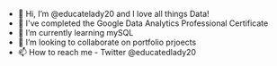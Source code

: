 - 👋 Hi, I’m @educatelady20 and I love all things Data! 
- 👀 I've completed the Google Data Analytics Professional Certificate
- 🌱 I’m currently learning mySQL 
- 💞️ I’m looking to collaborate on portfolio prjoects 
- 📫 How to reach me - Twitter @educatedlady20

<!---
educatelady20/educatelady20 is a ✨ special ✨ repository because its `README.md` (this file) appears on your GitHub profile.
You can click the Preview link to take a look at your changes.
--->
